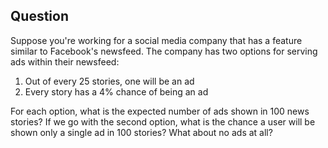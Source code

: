 ## Question
Suppose you're working for a social media company that has a feature similar to Facebook's newsfeed. The company has two options for serving ads within their newsfeed:

1. Out of every 25 stories, one will be an ad
2. Every story has a 4% chance of being an ad

For each option, what is the expected number of ads shown in 100 news stories? If we go with the second option, what is the chance a user will be shown only a single ad in 100 stories? What about no ads at all?

<!-- ## Solution

**Option 1, expected number of ads**

Expected number of ads in 100 stories = (100 stories) / (25 stories / 1 ad) = 4 ads per 100 stories

**Option 2, expected number of ads**

Expected number of ads in 100 stories = (100 stories) * (4% chance for each story to be an ad) = 4 ads per 100 stories

**Option 2, P(1 ad in 100 stories)**

For this question, we're going to use the [binominal distribution function](https://en.wikipedia.org/wiki/Binomial_distribution).

Pr(1 ad in 100 stories with each story having a 4% chance of being an ad)

Variables given: k = 1, n = 100, p = 0.04

```
Pr(k; n, p) = Pr(0.04; 100, 1)
= (n choose k) * (p)^(k) * (1 - p)^(n - k)
= (100 choose 1) * (0.04)^(1) * (1 - 0.04)^(100 - 1)
= 0.0703
```

There's about a 7.03% chance that there will be 1 ad shown

**Option 2, P(0 ad in 100 stories)**

Again, we're going to use the [binominal distribution function](https://en.wikipedia.org/wiki/Binomial_distribution).

Pr(0 ad in 100 stories with each story having a 4% chance of being an ad)

Variables given: k = 0, n = 100, p = 0.04

```
Pr(k; n, p) = Pr(0.04; 100, 0)
= (n choose k) * (p)^(k) * (1 - p)^(n - k)
= (100 choose 0) * (0.04)^(0) * (1 - 0.04)^(100 - 0)
= 0.01687
```

There's about a 16.87% chance that there will be 0 ads shown -->
